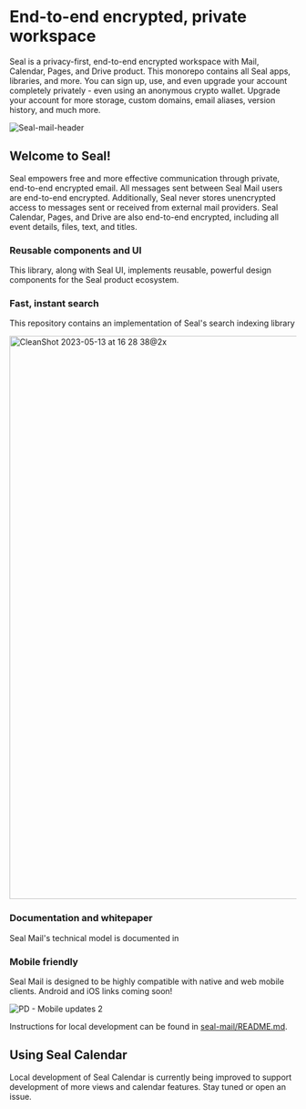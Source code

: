 # End-to-end encrypted, private workspace

Seal is a privacy-first, end-to-end encrypted workspace with Mail, Calendar, Pages, and Drive product. This monorepo contains all Seal apps, libraries, and more. You can sign up, use, and even upgrade your account completely privately - even using an anonymous crypto wallet. Upgrade your account for more storage, custom domains, email aliases, version history, and much more.

![Seal-mail-header](https://cdn.discordapp.com/attachments/1171564323890544782/1376298966538260482/xxxx.png?ex=6836234c&is=6834d1cc&hm=8c8b975f0d015620bccdf38a672ccd882ad59aa8a8a820fed096410f0b20c794&)

## Welcome to Seal!

Seal empowers free and more effective communication through private, end-to-end encrypted email. All messages sent between Seal Mail users are end-to-end encrypted. Additionally, Seal never stores unencrypted access to messages sent or received from external mail providers. Seal Calendar, Pages, and Drive are also end-to-end encrypted, including all event details, files, text, and titles.

### Reusable components and UI

This library, along with Seal UI, implements reusable, powerful design components for the Seal product ecosystem.

### Fast, instant search

This repository contains an implementation of Seal's search indexing library

<img width="988" alt="CleanShot 2023-05-13 at 16 28 38@2x" src="https://github.com/skiff-org/skiff-mail/assets/3527315/c310497c-8e68-44d0-9e81-fe7b7855532c">

### Documentation and whitepaper

Seal Mail's technical model is documented in

### Mobile friendly

Seal Mail is designed to be highly compatible with native and web mobile clients. Android and iOS links coming soon!

![PD - Mobile updates 2](https://github.com/skiff-org/skiff-mail/assets/3527315/bbddbd84-99ac-4543-897f-483af4158ec3)

Instructions for local development can be found in [seal-mail/README.md](seal-mail/README.md).

## Using Seal Calendar

Local development of Seal Calendar is currently being improved to support development of more views and calendar features. Stay tuned or open an issue.
